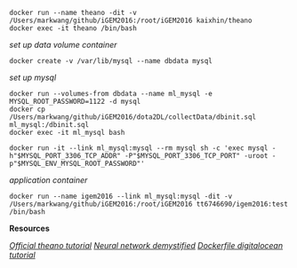 

```
docker run --name theano -dit -v /Users/markwang/github/iGEM2016:/root/iGEM2016 kaixhin/theano
docker exec -it theano /bin/bash
```

_set up data volume container_

```
docker create -v /var/lib/mysql --name dbdata mysql
```

_set up mysql_

```
docker run --volumes-from dbdata --name ml_mysql -e MYSQL_ROOT_PASSWORD=1122 -d mysql
docker cp /Users/markwang/github/iGEM2016/dota2DL/collectData/dbinit.sql ml_mysql:/dbinit.sql
docker exec -it ml_mysql bash

docker run -it --link ml_mysql:mysql --rm mysql sh -c 'exec mysql -h"$MYSQL_PORT_3306_TCP_ADDR" -P"$MYSQL_PORT_3306_TCP_PORT" -uroot -p"$MYSQL_ENV_MYSQL_ROOT_PASSWORD"'
```

_application container_

```
docker run --name igem2016 --link ml_mysql:mysql -dit -v /Users/markwang/github/iGEM2016:/root/iGEM2016 tt6746690/igem2016:test /bin/bash
```



__Resources__


[_Official theano tutorial_](http://deeplearning.net/software/theano/tutorial/)
[_Neural network demystified_](https://github.com/stephencwelch/Neural-Networks-Demystified)
[_Dockerfile digitalocean tutorial_](https://docs.docker.com/engine/reference/builder/)
